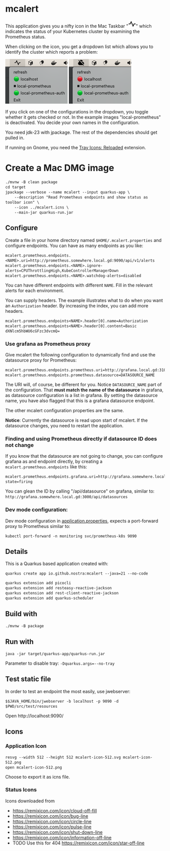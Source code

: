 # mcalert

This application gives you a nifty icon in the Mac Taskbar 
"![pulse-line.png](src%2Fmain%2Fresources%2Fimages%2Fpulse-line.png)" which indicates
the status of your Kubernetes cluster by examining the Prometheus status.

When clicking on the icon, you get a dropdown list which allows you to identify the cluster
which reports a problem:

![All active Prometheus instances are happy](mcalert-green.png)
![One or more unhappy Prometheus instances](mcalert-red.png)

If you click on one of the configurations in the dropdown, you toggle 
whether it gets checked or not. In the example images "local-prometheus" is
deactivated. You decide your own names in the configuration.

You need jdk-23 with jpackage. The rest of the dependencies should get pulled in.

If running on Gnome, you need the
[Tray Icons: Reloaded](https://extensions.gnome.org/extension/2890/tray-icons-reloaded/)
extension.

# Create a Mac DMG image

```shell
./mvnw -B clean package
cd target
jpackage --verbose --name mcalert --input quarkus-app \
    --description "Read Prometheus endpoints and show status as toolbar icon" \
    --icon ../mcalert.icns \
    --main-jar quarkus-run.jar 
```

## Configure

Create a file in your home directory named `$HOME/.mcalert.properties` and
configure endpoints. You can have as many endpoints as you like:
```
mcalert.prometheus.endpoints.<NAME>.uri=http://prometheus.somewhere.local.gd:9090/api/v1/alerts
mcalert.prometheus.endpoints.<NAME>.ignore-alerts=CPUThrottlingHigh,KubeControllerManagerDown
mcalert.prometheus.endpoints.<NAME>.watchdog-alerts=disabled
```
You can have different endpoints with different `NAME`. Fill in the relevant alerts for each environment.

You can supply headers. The example illustrates what to do when you want an `Authorization` header.
By increasing the index, you can add more headers.

```
mcalert.prometheus.endpoints<NAME>.header[0].name=Authorization
mcalert.prometheus.endpoints<NAME>.header[0].content=Basic dXNlcm5hbWU6cGFzc3dvcmQ=
```

### Use grafana as Prometheus proxy

Give mcalert the following configuration to dynamically find and use the
datasource proxy for Prometheus:
```
mcalert.prometheus.endpoints.prometheus.uri=http://grafana.local.gd:31090/api/datasources
mcalert.prometheus.endpoints.prometheus.datasource=DATASOURCE_NAME
```
The URI will, of course, be different for you. Notice `DATASOURCE_NAME` part of the configuration.
That **must match the name of the datasource** in grafana, as datasource configuration is a list
in grafana. By setting the datasource name, you have also flagged that this is a grafana datasource
endpoint.

The other mcalert configuration properties are the same.

**Notice**: Currently the datasource is read upon start of mcalert. If the datasource
changes, you need to restart the application. 

### Finding and using Prometheus directly if datasource ID does not change

If you know that the datasource are not going to change, you can configure grafana as 
and endpoint directly, by creating a `mcalert.prometheus.endpoints` like this:

```
mcalert.prometheus.endpoints.grafana.uri=http://grafana.somewhere.local.gd:3000/api/datasources/uid/P1809F7CD0C75ACF3/resources/api/v1/alerts?state=firing
```

You can glean the ID by calling "/api/datasource" on
grafana, similar to: `http://grafana.somewhere.local.gd:3000/api/datasources`

### Dev mode configuration:

Dev mode configuration in [application.properties](src%2Fmain%2Fresources%2Fapplication.properties),
expects a port-forward proxy to Prometheus similar to:
```
kubectl port-forward -n monitoring svc/prometheus-k8s 9090
 ```


## Details

This is a Quarkus based application created with:

```shell
quarkus create app io.github.nostra:mcalert --java=21 --no-code
```
```shell
quarkus extension add picocli
quarkus extension add resteasy-reactive-jackson
quarkus extension add rest-client-reactive-jackson
quarkus extension add quarkus-scheduler
```

## Build with

```shell
./mvnw -B package
```

## Run with

```shell
java -jar target/quarkus-app/quarkus-run.jar 
```

Parameter to disable tray: `-Dquarkus.args=--no-tray`

## Test static file

In order to test an endpoint the most easily, use jwebserver:

```shell
$$JAVA_HOME/bin/jwebserver -b localhost -p 9090 -d $PWD/src/test/resources 
```

Open http://localhost:9090/

## Icons

### Application Icon

```
resvg --width 512 --height 512 mcalert-icon-512.svg mcalert-icon-512.png
open mcalert-icon-512.png
```

Choose to export it as icns file.

### Status Icons
Icons downloaded from
- https://remixicon.com/icon/cloud-off-fill
- https://remixicon.com/icon/bug-line
- https://remixicon.com/icon/circle-line
- https://remixicon.com/icon/pulse-line
- https://remixicon.com/icon/shut-down-line
- https://remixicon.com/icon/information-off-line
- TODO Use this for 404 https://remixicon.com/icon/star-off-line
